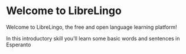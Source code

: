 # Welcome to LibreLingo

Welcome to LibreLingo, the free and open language learning platform!

In this introductory skill you'll learn some basic words and sentences in Esperanto
